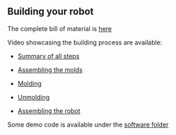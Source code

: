 ## Building your robot

The complete bill of material is [here](BOM.md)

Video showcasing the building process are available:

- [Summary of all steps]()

- [Assembling the molds]()

- [Molding]()

- [Unmolding]()

- [Assembling the robot]()

Some demo code is available under the [software folder](https://github.com/poppy-project/poppy-soft-starfish/software)

